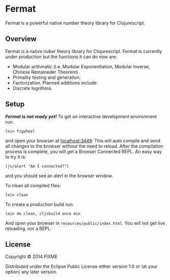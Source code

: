 # Fermat

Fermat is a powerful native number theory library for Clojurescript.

## Overview

Fermat is a native nuber theory library for Clojurescript. Fermat is currently under production 
but the functions it can do now are:
* Modular arithmatic (i.e. Modular Exponentiation, Modular Inverse, Chinese Remaineder Theorem)
* Primality testing and generation.
* Factorization.
Planned additions include:
* Discrete logrithms. 

## Setup
***Fermat is not ready yet!***
To get an interactive development environment run:

    lein figwheel

and open your browser at [localhost:3449](http://localhost:3449/).
This will auto compile and send all changes to the browser without the
need to reload. After the compilation process is complete, you will
get a Browser Connected REPL. An easy way to try it is:

    (js/alert "Am I connected?")

and you should see an alert in the browser window.

To clean all compiled files:

    lein clean

To create a production build run:

    lein do clean, cljsbuild once min

And open your browser in `resources/public/index.html`. You will not
get live reloading, nor a REPL. 

## License

Copyright © 2014 FIXME

Distributed under the Eclipse Public License either version 1.0 or (at your option) any later version.
